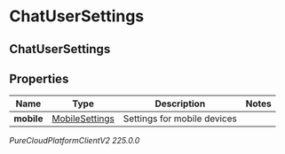 # ChatUserSettings

## ChatUserSettings

## Properties

|Name | Type | Description | Notes|
|------------ | ------------- | ------------- | -------------|
| **mobile** | [MobileSettings](MobileSettings) | Settings for mobile devices | |



_PureCloudPlatformClientV2 225.0.0_
